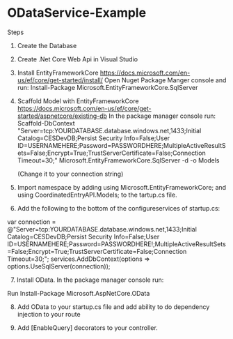 # ODataService-Example
Steps

1. Create the Database
2. Create .Net Core Web Api in Visual Studio
3. Install EntityFrameworkCore
https://docs.microsoft.com/en-us/ef/core/get-started/install/
Open Nuget Package Manger console and run: Install-Package Microsoft.EntityFrameworkCore.SqlServer
4. Scaffold Model with EntityFrameworkCore 	https://docs.microsoft.com/en-us/ef/core/get-started/aspnetcore/existing-db
  In the package manager console run:
    Scaffold-DbContext "Server=tcp:YOURDATABASE.database.windows.net,1433;Initial Catalog=CESDevDB;Persist Security Info=False;User ID=USERNAMEHERE;Password=PASSWORDHERE;MultipleActiveResultSets=False;Encrypt=True;TrustServerCertificate=False;Connection Timeout=30;" Microsoft.EntityFrameworkCore.SqlServer -d -o Models
    
    (Change it to your connection string)
5. Import namespace by adding using Microsoft.EntityFrameworkCore; and using CoordinatedEntryAPI.Models; to the tartup.cs file.
6. Add the following to the bottom of the configureservices of startup.cs:

var connection = @"Server=tcp:YOURDATABASE.database.windows.net,1433;Initial Catalog=CESDevDB;Persist Security Info=False;User ID=USERNAMEHERE;Password=PASSWORDHERE!;MultipleActiveResultSets=False;Encrypt=True;TrustServerCertificate=False;Connection Timeout=30;";
services.AddDbContext<CESDBContext>(options => options.UseSqlServer(connection));

 
7. Install OData. In the package manager console run:

Run Install-Package Microsoft.AspNetCore.OData

8. Add OData to your startup.cs file and add ability to do dependency injection to your route

9. Add [EnableQuery] decorators to your controller.

